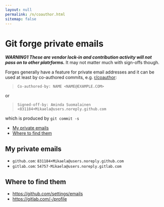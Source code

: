 ```yaml
---
layout: null
permalink: /n/coauthor.html
sitemap: false
---
```


# Git forge private emails

**_WARNING1 These are vendor lock-in and contribution activity will not
pass on to other platrforms._** It may not matter much with sign-offs though.

Forges generally have a feature for private email addresses and it can be
used at least by co-authored commits, e.g. [r/coauthor](/r/coauthor.html):

> `Co-authored-by: NAME <NAME@EXAMPLE.COM>`

or

> `Signed-off-by: Aminda Suomalainen <831184+Mikaela@users.noreply.github.com`

which is produced by `git commit -s`

<!-- editorconfig-checker-disable -->
<!-- prettier-ignore-start -->

<!-- START doctoc generated TOC please keep comment here to allow auto update -->
<!-- DON'T EDIT THIS SECTION, INSTEAD RE-RUN doctoc TO UPDATE -->

- [My private emails](#my-private-emails)
- [Where to find them](#where-to-find-them)

<!-- END doctoc generated TOC please keep comment here to allow auto update -->

<!-- prettier-ignore-end -->
<!-- editorconfig-checker-enable -->

## My private emails

- `github.com`: `831184+Mikaela@users.noreply.github.com`
- `gitlab.com`: `54757-Mikaela@users.noreply.gitlab.com`

## Where to find them

<!-- NOTE: Try to keep same order as the list above. -->

- https://github.com/settings/emails
- https://gitlab.com/-/profile
